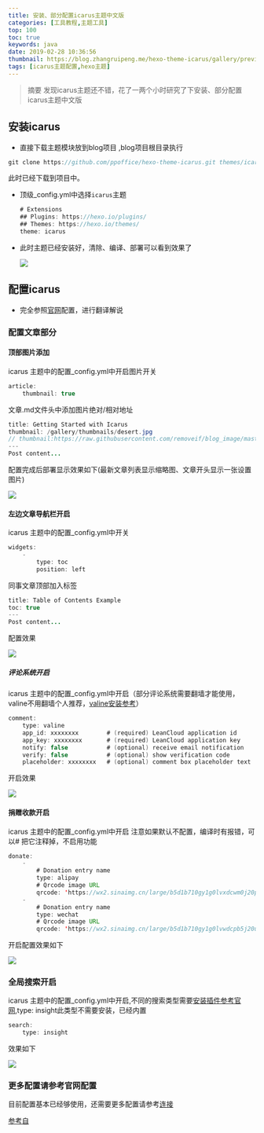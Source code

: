 ```yaml
---
title: 安装、部分配置icarus主题中文版
categories: [工具教程,主题工具]
top: 100
toc: true
keywords: java
date: 2019-02-28 10:36:56
thumbnail: https://blog.zhangruipeng.me/hexo-theme-icarus/gallery/preview.png
tags: [icarus主题配置,hexo主题]
---
```

> 摘要
发现icarus主题还不错，花了一两个小时研究了下安装、部分配置icarus主题中文版
<!-- more -->

## 安装icarus

- 直接下载主题模块放到blog项目 ,blog项目根目录执行

```java
git clone https://github.com/ppoffice/hexo-theme-icarus.git themes/icarus
```

此时已经下载到项目中。

- 顶级_config.yml中选择`icarus`主题

  ```java
  # Extensions
  ## Plugins: https://hexo.io/plugins/
  ## Themes: https://hexo.io/themes/
  theme: icarus
  ```

- 此时主题已经安装好，清除、编译、部署可以看到效果了

  ![](https://raw.githubusercontent.com/removeif/blog_image/master/20190620160640.png)

## 配置icarus

- 完全参照[官网](https://blog.zhangruipeng.me/hexo-theme-icarus/categories/Configuration/Posts/)配置，进行翻译解说

### 配置文章部分

#### 顶部图片添加

icarus 主题中的配置_config.yml中开启图片开关

```java
article:
    thumbnail: true
```

文章.md文件头中添加图片绝对/相对地址

```java
title: Getting Started with Icarus
thumbnail: /gallery/thumbnails/desert.jpg
// thumbnail:https://raw.githubusercontent.com/removeif/blog_image/master/20190620152744.png
---
Post content...
```

配置完成后部署显示效果如下(最新文章列表显示缩略图、文章开头显示一张设置图片)

![](https://raw.githubusercontent.com/removeif/blog_image/master/20190620160657.png)

#### 左边文章导航栏开启

icarus 主题中的配置_config.yml中开关

```java
widgets:
    -
        type: toc
        position: left
```

同事文章顶部加入标签

```Java
title: Table of Contents Example
toc: true
---
Post content...
```

配置效果

![](https://raw.githubusercontent.com/removeif/blog_image/master/20190620160721.png)

##### 评论系统开启

icarus 主题中的配置_config.yml中开启（部分评论系统需要翻墙才能使用，valine不用翻墙个人推荐，[valine安装参考](https://valine.js.org/quickstart.html)）

```java
comment:
    type: valine
    app_id: xxxxxxxx        # (required) LeanCloud application id
    app_key: xxxxxxxx       # (required) LeanCloud application key
    notify: false           # (optional) receive email notification
    verify: false           # (optional) show verification code
    placeholder: xxxxxxxx   # (optional) comment box placeholder text
```

开启效果

![](https://raw.githubusercontent.com/removeif/blog_image/master/20190620160740.png)

#### 捐赠收款开启

icarus 主题中的配置_config.yml中开启 注意如果默认不配置，编译时有报错，可以# 把它注释掉，不启用功能 

```java
donate:
    -
        # Donation entry name
        type: alipay
        # Qrcode image URL
        qrcode: 'https://wx2.sinaimg.cn/large/b5d1b710gy1g0lvxdcwm0j20p011i4bg.jpg' 
    -
        # Donation entry name
        type: wechat
        # Qrcode image URL
        qrcode: 'https://wx2.sinaimg.cn/large/b5d1b710gy1g0lvwdcpb5j20u014qgy2.jpg'
```

开启配置效果如下

![](https://raw.githubusercontent.com/removeif/blog_image/master/20190620160805.png)

### 全局搜索开启

icarus 主题中的配置_config.yml中开启,不同的搜索类型需要[安装插件参考官网](https://blog.zhangruipeng.me/hexo-theme-icarus/categories/Plugins/Search/),type: insight此类型不需要安装，已经内置

```java
search:
    type: insight

```

效果如下

![](https://raw.githubusercontent.com/removeif/blog_image/master/20190620161155.png)

### 更多配置请参考官网配置

目前配置基本已经够使用，还需要更多配置请参考[连接](https://blog.zhangruipeng.me/hexo-theme-icarus/categories/Configuration/Posts/)

[参考自](https://blog.zhangruipeng.me/hexo-theme-icarus/categories/Configuration/Posts/)